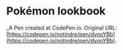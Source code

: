 # Pokémon lookbook
 _A Pen created at CodePen.io. Original URL: [https://codepen.io/notindre/pen/dyooYBb](https://codepen.io/notindre/pen/dyooYBb).

 
